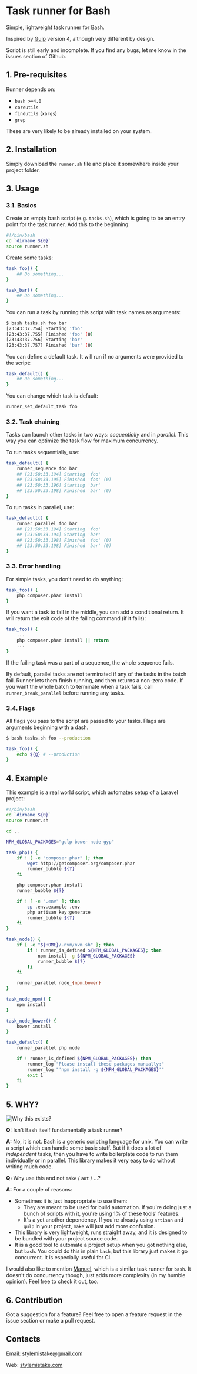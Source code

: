 # Task runner for Bash

Simple, lightweight task runner for Bash.

Inspired by [Gulp] version 4, although very different by design.

Script is still early and incomplete. If you find any bugs, let me know in the
issues section of Github.


## 1. Pre-requisites

Runner depends on:

* `bash >=4.0`
* `coreutils`
* `findutils` (`xargs`)
* `grep`

These are very likely to be already installed on your system.


## 2. Installation

Simply download the `runner.sh` file and place it somewhere inside your
project folder.


## 3. Usage

### 3.1. Basics

Create an empty bash script (e.g. `tasks.sh`), which is going to be an entry
point for the task runner. Add this to the beginning:

```bash
#!/bin/bash
cd `dirname ${0}`
source runner.sh
```

Create some tasks:

```bash
task_foo() {
    ## Do something...
}

task_bar() {
    ## Do something...
}
```

You can run a task by running this script with task names as arguments:

```bash
$ bash tasks.sh foo bar
[23:43:37.754] Starting 'foo'
[23:43:37.755] Finished 'foo' (0)
[23:43:37.756] Starting 'bar'
[23:43:37.757] Finished 'bar' (0)
```

You can define a default task. It will run if no arguments were provided to
the script:

```bash
task_default() {
    ## Do something...
}
```

You can change which task is default:

```bash
runner_set_default_task foo
```

### 3.2. Task chaining

Tasks can launch other tasks in two ways: *sequentially* and in *parallel*.
This way you can optimize the task flow for maximum concurrency.

To run tasks sequentially, use:

```bash
task_default() {
    runner_sequence foo bar
    ## [23:50:33.194] Starting 'foo'
    ## [23:50:33.195] Finished 'foo' (0)
    ## [23:50:33.196] Starting 'bar'
    ## [23:50:33.198] Finished 'bar' (0)
}
```

To run tasks in parallel, use:

```bash
task_default() {
    runner_parallel foo bar
    ## [23:50:33.194] Starting 'foo'
    ## [23:50:33.194] Starting 'bar'
    ## [23:50:33.198] Finished 'foo' (0)
    ## [23:50:33.198] Finished 'bar' (0)
}
```

### 3.3. Error handling

For simple tasks, you don't need to do anything:

```bash
task_foo() {
    php composer.phar install
}
```

If you want a task to fail in the middle, you can add a conditional return. It
will return the exit code of the failing command (if it fails):

```bash
task_foo() {
    ...
    php composer.phar install || return
    ...
}
```

If the failing task was a part of a sequence, the whole sequence fails.

By default, parallel tasks are not terminated if any of the tasks in the batch
fail. Runner lets them finish running, and then returns a non-zero code. If you
want the whole batch to terminate when a task fails, call
`runner_break_parallel` before running any tasks.

### 3.4. Flags

All flags you pass to the script are passed to your tasks. Flags are arguments
beginning with a dash.

```bash
$ bash tasks.sh foo --production

task_foo() {
    echo ${@} # --production
}
```


## 4. Example

This example is a real world script, which automates setup of a Laravel
project:

```bash
#!/bin/bash
cd `dirname ${0}`
source runner.sh

cd ..

NPM_GLOBAL_PACKAGES="gulp bower node-gyp"

task_php() {
    if ! [ -e "composer.phar" ]; then
        wget http://getcomposer.org/composer.phar
        runner_bubble ${?}
    fi

    php composer.phar install
    runner_bubble ${?}

    if ! [ -e ".env" ]; then
        cp .env.example .env
        php artisan key:generate
        runner_bubble ${?}
    fi
}

task_node() {
    if [ -e "${HOME}/.nvm/nvm.sh" ]; then
        if ! runner_is_defined ${NPM_GLOBAL_PACKAGES}; then
            npm install -g ${NPM_GLOBAL_PACKAGES}
            runner_bubble ${?}
        fi
    fi

    runner_parallel node_{npm,bower}
}

task_node_npm() {
    npm install
}

task_node_bower() {
    bower install
}

task_default() {
    runner_parallel php node

    if ! runner_is_defined ${NPM_GLOBAL_PACKAGES}; then
        runner_log "Please install these packages manually:"
        runner_log "'npm install -g ${NPM_GLOBAL_PACKAGES}'"
        exit 1
    fi
}
```


## 5. WHY?

![Why this exists?][derp_why]

**Q:** Isn't Bash itself fundamentally a task runner?

**A:** No, it is not. Bash is a generic scripting language for unix.
You can write a script which can handle some basic stuff. But if it does a
lot of *independent* tasks, then you have to write boilerplate code to run
them individually or in parallel. This library makes it very easy to do
without writing much code.

**Q:** Why use this and not `make` / `ant` / ...?

**A:** For a couple of reasons:

* Sometimes it is just inappropriate to use them:
    * They are meant to be used for build automation. If you're doing just
    a bunch of scripts with it, you're using 1% of these tools' features.
    * It's a yet another dependency. If you're already using `artisan` and
    `gulp` in your project, `make` will just add more confusion.
* This library is very lightweight, runs straight away, and it is designed to
be bundled with your project source code.
* It is a good tool to automate a project setup when you got nothing else,
but `bash`. You could do this in plain `bash`, but this library just makes
it go concurrent. It is especially useful for CI.

I would also like to mention [Manuel], which is a similar task runner for
`bash`. It doesn't do concurrency though, just adds more complexity (in my
humble opinion). Feel free to check it out, too.


## 6. Contribution

Got a suggestion for a feature? Feel free to open a feature request in the
issue section or make a pull request.


## Contacts

Email: [stylemistake@gmail.com]

Web: [stylemistake.com]

[gulp]: https://github.com/gulpjs/gulp
[issues]: https://github.com/stylemistake/bash-task-runner/issues
[derp_why]: http://cdn.alltheragefaces.com/img/faces/jpg/neutral-whyyyyy.jpg
[manuel]: https://github.com/ShaneKilkelly/manuel
[stylemistake.com]: http://stylemistake.com
[stylemistake@gmail.com]: mailto:stylemistake@gmail.com
